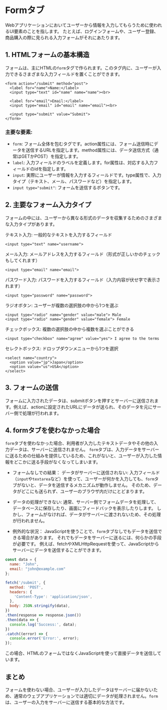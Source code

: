 # Formタブ
Webアプリケーションにおいてユーザーから情報を入力してもらうために使われるUI要素のことを指します。
たとえば、ログインフォームや、ユーザー登録、商品購入の際に見られる入力フォームがそれにあたります。

## 1. HTMLフォームの基本構造
フォームは、主にHTMLの`form`タグで作られます。このタグ内に、ユーザーが入力できるさまざまな入力フィールドを置くことができます。

```
<form action="/submit" method="post">
  <label for="name">Name:</label>
  <input type="text" id="name" name="name"><br>
  
  <label for="email">Email:</label>
  <input type="email" id="email" name="email"><br>
  
  <input type="submit" value="Submit">
</form>
```
### 主要な要素:
- `form`: フォーム全体を包むタグです。action属性には、フォーム送信時にデータを送信するURLを指定します。method属性には、データ送信方式（通常はGETかPOST）を指定します。
- `label`: 入力フィールドのラベルを定義します。for属性は、対応する入力フィールドのidを指定します。
- `input`: 実際にユーザーが情報を入力するフィールドです。type属性で、入力タイプ（テキスト、メール、パスワードなど）を指定します。
- `input type="submit"`: フォームを送信するボタンです。
## 2. 主要なフォーム入力タイプ
フォームの中には、ユーザーから異なる形式のデータを収集するためのさまざまな入力タイプがあります。

テキスト入力: 一般的なテキストを入力するフィールド
```
<input type="text" name="username">
```
メール入力: メールアドレスを入力するフィールド（形式が正しいかのチェックもしてくれます）
```
<input type="email" name="email">
```
パスワード入力: パスワードを入力するフィールド（入力内容が伏せ字で表示されます）
```
<input type="password" name="password">
```
ラジオボタン: ユーザーが複数の選択肢の中から1つを選ぶ
```
<input type="radio" name="gender" value="male"> Male
<input type="radio" name="gender" value="female"> Female
```
チェックボックス: 複数の選択肢の中から複数を選ぶことができる
```
<input type="checkbox" name="agree" value="yes"> I agree to the terms
```
セレクトボックス: ドロップダウンメニューから1つを選択
```
<select name="country">
  <option value="jp">Japan</option>
  <option value="us">USA</option>
</select>
```
## 3. フォームの送信
フォームに入力されたデータは、submitボタンを押すとサーバーに送信されます。例えば、actionに設定されたURLにデータが送られ、そのデータを元にサーバー側で処理が行われます。


## 4. formタブを使わなかった場合
`form`タブを使わなかった場合、利用者が入力したテキストデータやその他の入力データは、サーバーに送信されません。
`form`タブは、入力データをサーバーに送るための仕組みを提供しているため、これがないと、ユーザーが入力した情報をどこかに送る手段がなくなってしまいます。

- フォームなしでの結果：
データがサーバーに送信されない:
入力フィールド（`input`や`textarea`など）を使って、ユーザーが何かを入力しても、`form`タブがないと、データを送信するメカニズムが動作しません。
そのため、データがどこにも送られず、ユーザーのブラウザ内だけにとどまります。

- データの処理ができない: 
通常、サーバー側でフォームデータを処理して、データベースに保存したり、画面にフィードバックを表示したりします。
しかし、フォームがなければ、データがサーバーに渡されないため、その処理が行われません。

- 例外的な状況：
JavaScriptを使うことで、`form`タブなしでもデータを送信できる場合があります。
それでもデータをサーバーに送るには、何らかの手段が必要です。
例えば、fetchやXMLHttpRequestを使って、JavaScriptからサーバーにデータを送信することができます。

```javascript
const data = {
  name: "John",
  email: "john@example.com"
};

fetch('/submit', {
  method: 'POST',
  headers: {
    'Content-Type': 'application/json',
  },
  body: JSON.stringify(data),
})
.then(response => response.json())
.then(data => {
  console.log('Success:', data);
})
.catch((error) => {
  console.error('Error:', error);
});
```
この場合、HTMLのフォームではなくJavaScriptを使って直接データを送信しています。

## まとめ
フォームを使わない場合、ユーザーが入力したデータはサーバーに届かないため、通常のウェブアプリケーションでは適切にデータが処理されません。`form`は、ユーザーの入力をサーバーに送信する基本的な方法です。
